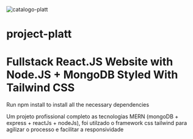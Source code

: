 ![catalogo-platt](https://user-images.githubusercontent.com/104864411/185402388-2622daf9-3362-4ccd-8cf1-399bdbdd601f.png)
# project-platt

<h1>Fullstack React.JS Website with Node.JS + MongoDB Styled With Tailwind CSS</h1>

Run npm install to install all the necessary dependencies

Um projeto profissional completo as tecnologias MERN (mongoDB + express + reactJs + nodeJs), foi utilzado o framework css tailwind para agilizar o processo e facilitar a responsividade  
